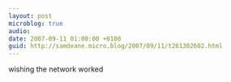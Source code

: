 ```yaml
---
layout: post
microblog: true
audio: 
date: 2007-09-11 01:00:00 +0100
guid: http://samdeane.micro.blog/2007/09/11/t261302602.html
---
```

wishing the network worked

